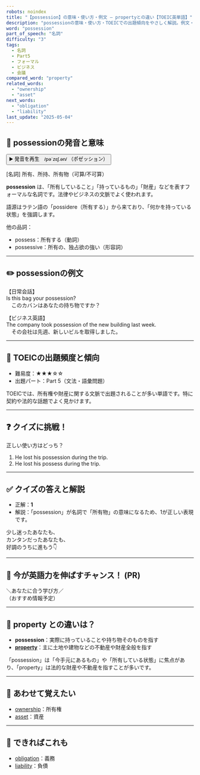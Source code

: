 ```yaml
---
robots: noindex
title: "【possession】の意味・使い方・例文 ― propertyとの違い【TOEIC英単語】"
description: "possessionの意味・使い方・TOEICでの出題傾向をやさしく解説。例文・クイズ付きでpropertyとの違いもわかりやすく学べます。"
word: "possession"
part_of_speech: "名詞"
difficulty: "3"
tags:
  - 名詞
  - Part5
  - フォーマル
  - ビジネス
  - 会議
compared_word: "property"
related_words:
  - "ownership"
  - "asset"
next_words:
  - "obligation"
  - "liability"
last_update: "2025-05-04"
---
```


## 🔰 possessionの発音と意味

<button class="play-audio" onclick="playTTS('possession')">
  <span class="play-audio-main">
    ▶️ 発音を再生　/pəˈzɛʃ.ən/
  </span>
  <span class="play-audio-sub">
    （ポゼッション）
  </span>
</button>

[名詞] 所有、所持、所有物（可算/不可算）

**possession** は、「所有していること」「持っているもの」「財産」などを表すフォーマルな名詞です。法律やビジネスの文脈でよく使われます。

語源はラテン語の「possidere（所有する）」から来ており、「何かを持っている状態」を強調します。

他の品詞：  
- possess：所有する（動詞）
- possessive：所有の、独占欲の強い（形容詞）

---

## ✏️ possessionの例文

【日常会話】  
Is this bag your possession?  
　このカバンはあなたの持ち物ですか？

【ビジネス英語】  
The company took possession of the new building last week.  
　その会社は先週、新しいビルを取得しました。

---

## 🎯 TOEICの出題頻度と傾向

- 難易度：★★★☆☆
- 出題パート：Part 5（文法・語彙問題）

TOEICでは、所有権や財産に関する文脈で出題されることが多い単語です。特に契約や法的な話題でよく見かけます。

---

## ❓ クイズに挑戦！

正しい使い方はどっち？

1. He lost his possession during the trip.  
2. He lost his possess during the trip.

---

## ✅ クイズの答えと解説

- 正解：**1**
- 解説：「possession」が名詞で「所有物」の意味になるため、1が正しい表現です。

少し迷ったあなたも、  
カンタンだったあなたも、  
好調のうちに進もう👇️

---

## 🚀 今が英語力を伸ばすチャンス！ (PR)

<div class="info-center">
＼あなたに合う学び方／<br>  
（おすすめ情報予定）
</div>

---

## 🤔  property との違いは？

- **possession**：実際に持っていることや持ち物そのものを指す
- **[property](/property)**：主に土地や建物などの不動産や財産全般を指す

「possession」は「今手元にあるもの」や「所有している状態」に焦点があり、「property」は法的な財産や不動産を指すことが多いです。

---

## 🧩 あわせて覚えたい

- [ownership](/ownership)：所有権
- [asset](/asset)：資産

---

## 📖 できればこれも

- [obligation](/obligation)：義務
- [liability](/liability)：負債

<!-- cvid: aid30_bid03 -->
